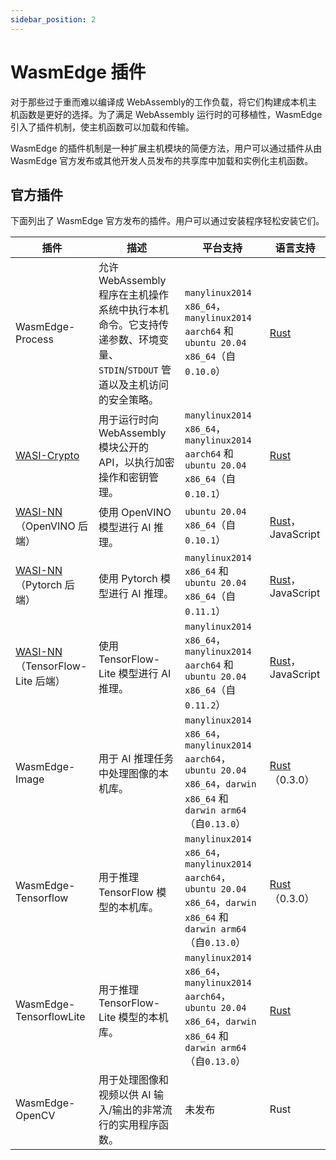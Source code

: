 ```yaml
---
sidebar_position: 2
---
```


# WasmEdge 插件

对于那些过于重而难以编译成 WebAssembly的工作负载，将它们构建成本机主机函数是更好的选择。为了满足 WebAssembly 运行时的可移植性，WasmEdge 引入了插件机制，使主机函数可以加载和传输。

WasmEdge 的插件机制是一种扩展主机模块的简便方法，用户可以通过插件从由 WasmEdge 官方发布或其他开发人员发布的共享库中加载和实例化主机函数。

## 官方插件

下面列出了 WasmEdge 官方发布的插件。用户可以通过安装程序轻松安装它们。

| 插件 | 描述 | 平台支持 | 语言支持 |
| --- | --- | --- | --- |
| WasmEdge-Process | 允许 WebAssembly 程序在主机操作系统中执行本机命令。它支持传递参数、环境变量、`STDIN`/`STDOUT` 管道以及主机访问的安全策略。 | `manylinux2014 x86_64`，`manylinux2014 aarch64` 和 `ubuntu 20.04 x86_64`（自`0.10.0`） | [Rust](https://crates.io/crates/wasmedge_process_interface) |
| [WASI-Crypto](https://github.com/WebAssembly/wasi-crypto) | 用于运行时向 WebAssembly 模块公开的 API，以执行加密操作和密钥管理。 | `manylinux2014 x86_64`，`manylinux2014 aarch64` 和 `ubuntu 20.04 x86_64`（自`0.10.1`） | [Rust](https://crates.io/crates/wasi-crypto) |
| [WASI-NN](https://github.com/WebAssembly/wasi-nn)（OpenVINO 后端） | 使用 OpenVINO 模型进行 AI 推理。 | `ubuntu 20.04 x86_64`（自`0.10.1`） | [Rust](https://crates.io/crates/wasi-nn)，JavaScript |
| [WASI-NN](https://github.com/WebAssembly/wasi-nn)（Pytorch 后端） | 使用 Pytorch 模型进行 AI 推理。 | `manylinux2014 x86_64` 和 `ubuntu 20.04 x86_64`（自`0.11.1`） | [Rust](https://crates.io/crates/wasi-nn)，JavaScript |
| [WASI-NN](https://github.com/WebAssembly/wasi-nn)（TensorFlow-Lite 后端） | 使用 TensorFlow-Lite 模型进行 AI 推理。 | `manylinux2014 x86_64`，`manylinux2014 aarch64` 和 `ubuntu 20.04 x86_64`（自`0.11.2`） | [Rust](https://crates.io/crates/wasi-nn)，JavaScript |
| WasmEdge-Image | 用于 AI 推理任务中处理图像的本机库。 | `manylinux2014 x86_64`，`manylinux2014 aarch64`，`ubuntu 20.04 x86_64`，`darwin x86_64` 和 `darwin arm64`（自`0.13.0`） | [Rust](https://crates.io/crates/wasmedge_tensorflow_interface)（0.3.0） |
| WasmEdge-Tensorflow | 用于推理 TensorFlow 模型的本机库。 | `manylinux2014 x86_64`，`manylinux2014 aarch64`，`ubuntu 20.04 x86_64`，`darwin x86_64` 和 `darwin arm64`（自`0.13.0`） | [Rust](https://crates.io/crates/wasmedge_tensorflow_interface)（0.3.0） |
| WasmEdge-TensorflowLite | 用于推理 TensorFlow-Lite 模型的本机库。 | `manylinux2014 x86_64`，`manylinux2014 aarch64`，`ubuntu 20.04 x86_64`，`darwin x86_64` 和 `darwin arm64`（自`0.13.0`） | [Rust](https://crates.io/crates/wasmedge_tensorflow_interface) |
| WasmEdge-OpenCV | 用于处理图像和视频以供 AI 输入/输出的非常流行的实用程序函数。 | 未发布 | Rust |
